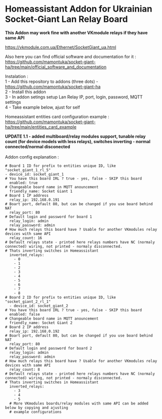 # <b>Homeassistant Addon for Ukrainian Socket-Giant Lan Relay Board</b> </br>

**This Addon may work fine with another VKmodule relays if they have same API**

https://vkmodule.com.ua/Ethernet/SocketGiant_ua.html </br>

Also here you can find official software and documentation for it : </br>
https://github.com/mamontuka/socket-giant-ha/tree/main/official_software_and_documentation

Instalation : </br>
1 - Add this repository to addons (three dots) - https://github.com/mamontuka/socket-giant-ha </br>
2 - Install this addon </br>
3 - In addon setings setup Lan Relay IP, port, login, password, MQTT settings </br>
4 - Take example below, ajust for self </br>

Homeassistant entities card configuration example :  https://github.com/mamontuka/socket-giant-ha/tree/main/entities_card_example </br>

**UPDATE 1.1 - added multiboard/relay modules support, tunable relay count (for device models with less relays), switches inverting - normal connected/normal disconected** </br>
 </br>
Addon config explanation : </br>

    # Board 1 ID for prefix to entities unique ID, like "socket_giant_1_rl_5"
    - device_id: socket_giant_1
    # You have this board IRL ? true - yes, false - SKIP this board
      enabled: true
    # Changeable board name in MQTT anouncement
      friendly_name: Socket Giant 1
    # Board 1 IP address
      relay_ip: 192.168.0.191
    # Boart port, default 80, but can be changed if you use board behind NAT
      relay_port: 80
    # Default login and password for board 1
      relay_login: admin
      relay_password: admin
    # How much relays this board have ? Usable for another VKmodules relay devices with same API
      relay_count: 16
    # Default relays state - printed here relays numbers have NC (normaly connected) wiring, not printed - normaly disconnected.
    # Thats inverting switches in Homeassistant
      inverted_relays:
        - 0
        - 1
        - 2
        - 3
        - 4
        - 5
        - 6
        - 7
        - 8
    # Board 2 ID for prefix to entities unique ID, like "socket_giant_2_rl_1"
      - device_id: socket_giant_2
    # You have this board IRL ? true - yes, false - SKIP this board
      enabled: false
    # Changeable board name in MQTT anouncement
      friendly_name: Socket Giant 2
    # Board 2 IP address
      relay_ip: 192.168.0.192
    # Boart port, default 80, but can be changed if you use board behind NAT
      relay_port: 80
    # Default login and password for board 2
      relay_login: admin
      relay_password: admin
    # How much relays this board have ? Usable for another VKmodules relay devices with same API
      relay_count: 8
    # Default relays state - printed here relays numbers have NC (normaly connected) wiring, not printed - normaly disconnected.
    # Thats inverting switches in Homeassistant
      inverted_relays:
        - 3
        - 4
        - 5
      # More VKmodules boards/relay modules with same API can be added below by copying and ajusting 
      # example configurations
